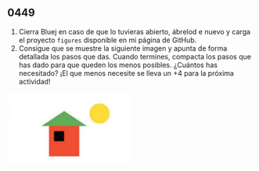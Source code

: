 ## 0449

1. Cierra Bluej en caso de que lo tuvieras abierto, ábrelod e nuevo y carga el proyecto `figures` disponible en mi página de GitHub.
2. Consigue que se muestre la siguiente imagen y apunta de forma detallada los pasos que das. Cuando termines, compacta los pasos que has dado para que queden los menos posibles. ¿Cuántos has necesitado? ¡El que menos necesite se lleva 
un +4 para la próxima actividad!

![Imagen](0449.png)


